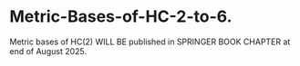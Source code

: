 # Metric-Bases-of-HC-2-to-6.
Metric bases of HC(2) WILL BE published in SPRINGER BOOK CHAPTER at end of August 2025.
